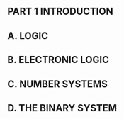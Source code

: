 ## PART 1 INTRODUCTION 

## A. LOGIC

## B. ELECTRONIC LOGIC

## C. NUMBER SYSTEMS

## D. THE BINARY SYSTEM
